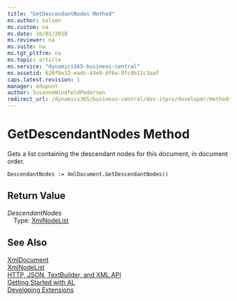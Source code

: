 ```yaml
---
title: "GetDescendantNodes Method"
ms.author: solsen
ms.custom: na
ms.date: 10/01/2018
ms.reviewer: na
ms.suite: na
ms.tgt_pltfrm: na
ms.topic: article
ms.service: "dynamics365-business-central"
ms.assetid: 620f0e32-eadc-43e9-8f6e-8fc0b12c3aaf
caps.latest.revision: 1
manager: edupont
author: SusanneWindfeldPedersen
redirect_url: /dynamics365/business-central/dev-itpro/developer/methods-auto/library
---
```


 

# GetDescendantNodes Method
Gets a list containing the descendant nodes for this document, in document order.  
```  
DescendantNodes := XmlDocument.GetDescendantNodes()  
```  
## Return Value
*DescendantNodes*  
&emsp;Type: [XmlNodeList](xmlnodelist-class.md)  
  
## See Also
[XmlDocument](xmldocument-class.md)  
[XmlNodeList](xmlnodelist-class.md)  
[HTTP, JSON, TextBuilder, and XML API](../devenv-restapi-overview.md)  
[Getting Started with AL](../devenv-get-started.md)  
[Developing Extensions](../devenv-dev-overview.md)  
